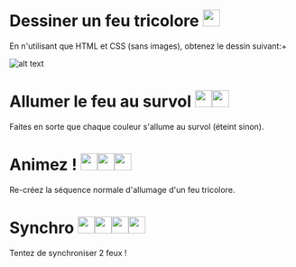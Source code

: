 # Dessiner un feu tricolore <img width='30' src='https://github.com/FabriqueNumeriquePau/HTML-CSS/blob/master/poussin1.png'>

En n'utilisant que HTML et CSS (sans images), obtenez le dessin suivant:+

![alt text](https://github.com/FabriqueNumeriquePau/HTML-CSS/blob/master/feu%20!/Capture1.PNG "Logo Title Text 1")

# Allumer le feu au survol <img width='30' src='https://github.com/FabriqueNumeriquePau/HTML-CSS/blob/master/poussin1.png'><img width='30' src='https://github.com/FabriqueNumeriquePau/HTML-CSS/blob/master/poussin1.png'>

Faites en sorte que chaque couleur s'allume au survol (éteint sinon).

# Animez ! <img width='30' src='https://github.com/FabriqueNumeriquePau/HTML-CSS/blob/master/poussin1.png'><img width='30' src='https://github.com/FabriqueNumeriquePau/HTML-CSS/blob/master/poussin1.png'><img width='30' src='https://github.com/FabriqueNumeriquePau/HTML-CSS/blob/master/poussin1.png'>

Re-créez la séquence normale d'allumage d'un feu tricolore.

# Synchro <img width='30' src='https://github.com/FabriqueNumeriquePau/HTML-CSS/blob/master/poussin1.png'><img width='30' src='https://github.com/FabriqueNumeriquePau/HTML-CSS/blob/master/poussin1.png'><img width='30' src='https://github.com/FabriqueNumeriquePau/HTML-CSS/blob/master/poussin1.png'><img width='30' src='https://github.com/FabriqueNumeriquePau/HTML-CSS/blob/master/poussin1.png'>

Tentez de synchroniser 2 feux !
